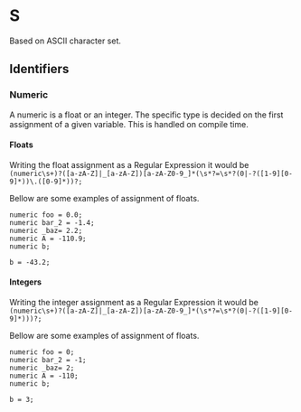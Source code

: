 # S

Based on ASCII character set.

## Identifiers

### Numeric

A numeric is a float or an integer. The specific type is decided on the first assignment of a given variable. This is handled on compile time.

#### Floats

Writing the float assignment as a Regular Expression it would be `(numeric\s+)?([a-zA-Z]|_[a-zA-Z])[a-zA-Z0-9_]*(\s*?=\s*?(0|-?([1-9][0-9]*))\.([0-9]*))?;`

Bellow are some examples of assignment of floats.

```
numeric foo = 0.0;
numeric bar_2 = -1.4;
numeric _baz= 2.2;
numeric A = -110.9;
numeric b;

b = -43.2;
```

#### Integers

Writing the integer assignment as a Regular Expression it would be `(numeric\s+)?([a-zA-Z]|_[a-zA-Z])[a-zA-Z0-9_]*(\s*?=\s*?(0|-?([1-9][0-9]*)))?;`

Bellow are some examples of assignment of floats.

```
numeric foo = 0;
numeric bar_2 = -1;
numeric _baz= 2;
numeric A = -110;
numeric b;

b = 3;
```
